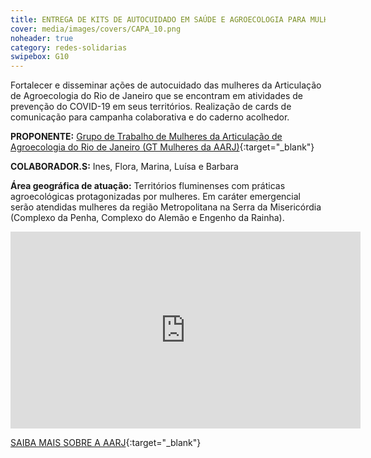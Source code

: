 ```yaml
---
title: ENTREGA DE KITS DE AUTOCUIDADO EM SAÚDE E AGROECOLOGIA PARA MULHERES EM VULNERABILIDADE NA PERIFERIA DO RIO DE JANEIRO
cover: media/images/covers/CAPA_10.png
noheader: true
category: redes-solidarias
swipebox: G10
---
```

  
Fortalecer e disseminar ações de autocuidado das mulheres da Articulação de Agroecologia do Rio de Janeiro que se encontram
em atividades de prevenção do COVID-19 em seus territórios. Realização de cards de comunicação para campanha colaborativa e do caderno acolhedor.  
  
**PROPONENTE:**
[Grupo de Trabalho de Mulheres da Articulação de Agroecologia do Rio de Janeiro (GT Mulheres da AARJ)](https://aarj.wordpress.com/){:target="_blank"}
  
**COLABORADOR.S:** Ines, Flora, Marina, Luísa e Barbara

**Área geográfica de atuação:** Territórios fluminenses com práticas agroecológicas protagonizadas por mulheres. Em caráter emergencial serão atendidas mulheres da região Metropolitana na Serra da Misericórdia (Complexo da Penha, Complexo do Alemão e Engenho da Rainha).


<div class="video-wrapper video-wrapper-16x9">
<iframe width="560" height="315" src="https://www.youtube.com/embed/2LoSgm_3-p4" frameborder="0" allow="accelerometer; autoplay; encrypted-media; gyroscope; picture-in-picture" allowfullscreen></iframe>
</div>


[SAIBA MAIS SOBRE A AARJ](https://aarj.wordpress.com/){:target="_blank"}